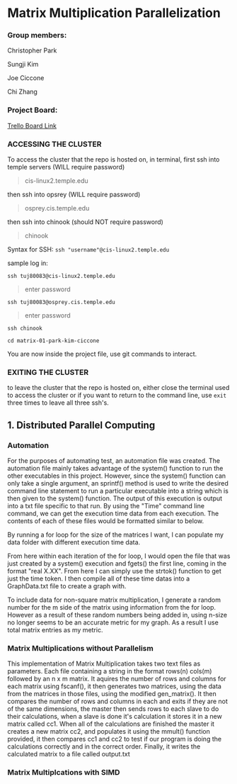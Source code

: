 # Matrix Multiplication Parallelization

### Group members:

Christopher Park

Sungji Kim

Joe Ciccone

Chi Zhang

### Project Board:

[Trello Board Link](https://trello.com/b/qkwlwqlG/cis3296-lab6)

### ACCESSING THE CLUSTER

To access the cluster that the repo is hosted on, 
in terminal, first ssh into temple servers (WILL require password)
>cis-linux2.temple.edu

then ssh into opsrey (WILL require password)
>osprey.cis.temple.edu

then ssh into chinook (should NOT require password)
>chinook


Syntax for SSH:
`ssh "username"@cis-linux2.temple.edu`

sample log in:

`ssh tuj80083@cis-linux2.temple.edu`

>enter password

`ssh tuj80083@osprey.cis.temple.edu`

>enter password

`ssh chinook`

`cd matrix-01-park-kim-ciccone`

You are now inside the project file, use git commands to interact.

### EXITING THE CLUSTER

to leave the cluster that the repo is hosted on,
either close the terminal used to access the cluster
or if you want to return to the command line, use
`exit` 
three times to leave all three ssh's.

## 1. Distributed Parallel Computing

### Automation

For the purposes of automating test, an automation file was created. The automation file mainly takes advantage
of the system() function to run the other executables in this project. However, since the system() function can
only take a single argument, an sprintf() method is used to write the desired command line statement to run a 
particular executable into a string which is then given to the system() function. The output of this execution is
output into a txt file specific to that run. By using the "Time" command line command, we can get the execution time
data from each execution. The contents of each of these files would be formatted similar to below.

By running a for loop for the size of the matrices I want, I can populate my data folder with different execution
time data.

From here within each iteration of the for loop, I would open the file that was just created by a system() execution
and fgets() the first line, coming in the format "real X.XX". From here I can simply use the strtok() function
to get just the time token. I then compile all of these time datas into a GraphData.txt file to create a graph with. 

To include data for non-square matrix multiplication, I generate a random number for the m side of the matrix
using information from the for loop. However as a result of these random numbers being added in, using n-size 
no longer seems to be an accurate metric for my graph. As a result I use total matrix entries as my metric. 

### Matrix Multiplications without Parallelism

This implementation of Matrix Multiplication takes two text files as parameters. 
Each file containing a string in the format rows(n) cols(m) followed by an n x m matrix. 
It aquires the number of rows and columns for each matrix using fscanf(), it then generates
two matrices, using the data from the matrices in those files, using the modified gen_matrix().
It then compares the number of rows and columns in each and exits if they are not of the same dimensions,
the master then sends rows to each slave to do their calculations, when a slave is done it's calculation it stores it 
in a new matrix called cc1. When all of the calculations are finished the master it creates a new matrix cc2, and populates it
using the mmult() function provided, it then compares cc1 and cc2 to test if our program is doing the calculations
correctly and in the correct order. Finally, it writes the calculated matrix to a file called output.txt

### Matrix Multiplcations with SIMD
